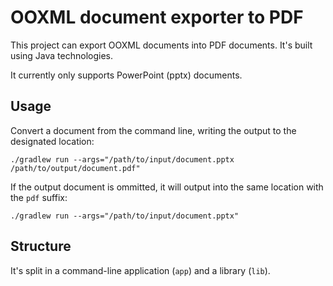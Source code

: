 # OOXML document exporter to PDF

This project can export OOXML documents into PDF documents. It's built using Java technologies.

It currently only supports PowerPoint (pptx) documents.

## Usage

Convert a document from the command line, writing the output to the designated location:
```
./gradlew run --args="/path/to/input/document.pptx /path/to/output/document.pdf"
```
If the output document is ommitted, it will output into the same location with the `pdf` suffix:
```
./gradlew run --args="/path/to/input/document.pptx"
```

## Structure

It's split in a command-line application (`app`) and a library (`lib`).
